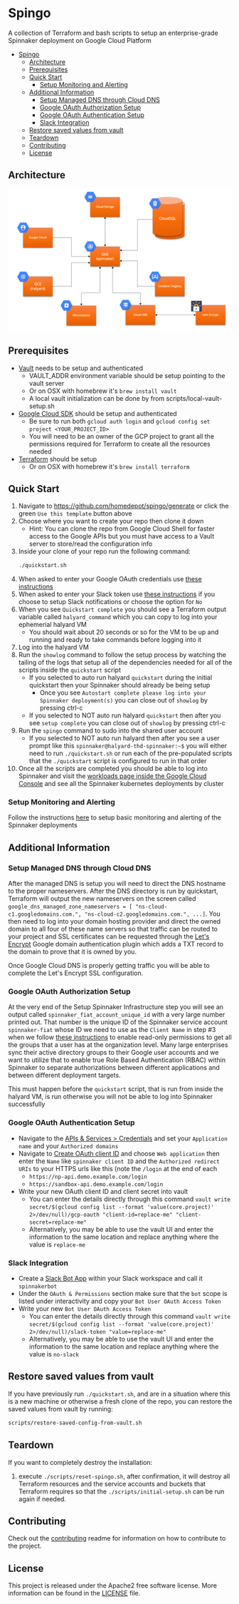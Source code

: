 # Spingo
<a id="markdown-spingo" name="spingo"></a>
A collection of Terraform and bash scripts to setup an enterprise-grade Spinnaker deployment on Google Cloud Platform

<!-- TOC -->

- [Spingo](#spingo)
    - [Architecture](#architecture)
    - [Prerequisites](#prerequisites)
    - [Quick Start](#quick-start)
        - [Setup Monitoring and Alerting](#setup-monitoring-and-alerting)
    - [Additional Information](#additional-information)
        - [Setup Managed DNS through Cloud DNS](#setup-managed-dns-through-cloud-dns)
        - [Google OAuth Authorization Setup](#google-oauth-authorization-setup)
        - [Google OAuth Authentication Setup](#google-oauth-authentication-setup)
        - [Slack Integration](#slack-integration)
    - [Restore saved values from vault](#restore-saved-values-from-vault)
    - [Teardown](#teardown)
    - [Contributing](#contributing)
    - [License](#license)

<!-- /TOC -->

## Architecture
<a id="markdown-architecture" name="architecture"></a>

![diagram](images/spingo-picture.png)

## Prerequisites
<a id="markdown-prerequisites" name="prerequisites"></a>

- [Vault](https://www.vaultproject.io/downloads.html) needs to be setup and authenticated
	- VAULT_ADDR environment variable should be setup pointing to the vault server
	- Or on OSX with homebrew it's `brew install vault`
	- A local vault initialization can be done by from scripts/local-vault-setup.sh
- [Google Cloud SDK](https://cloud.google.com/sdk/install) should be setup and authenticated
	- Be sure to run both `gcloud auth login` and `gcloud config set project <YOUR_PROJECT_ID>`
	- You will need to be an owner of the GCP project to grant all the permissions required for Terraform to create all the resources needed
- [Terraform](https://www.terraform.io/downloads.html) should be setup
	- Or on OSX with homebrew it's `brew install terraform`

## Quick Start
<a id="markdown-quick-start" name="quick-start"></a>

1. Navigate to https://github.com/homedepot/spingo/generate or click the green `Use this template` button above
1. Choose where you want to create your repo then clone it down
    - Hint: You can clone the repo from Google Cloud Shell for faster access to the Google APIs but you must have access to a Vault server to store/read the configuration info
1. Inside your clone of your repo run the following command:
    ```sh
    ./quickstart.sh
    ```
1. When asked to enter your Google OAuth credentials use [these instructions](#google-oauth-authentication-setup)
1. When asked to enter your Slack token use [these instructions](#if-you-are-going-to-use-slack-integration-skip-to-next-section-if-not) if you choose to setup Slack notifications or choose the option for `No`
1. When you see `Quickstart complete` you should see a Terraform output variable called `halyard_command` which you can copy to log into your ephemerial halyard VM
    - You should wait about 20 seconds or so for the VM to be up and running and ready to take commands before logging into it
1. Log into the halyard VM
1. Run the `showlog` command to follow the setup process by watching the tailing of the logs that setup all of the dependencies needed for all of the scripts inside the `quickstart` script
    - If you selected to auto run halyard `quickstart` during the initial quickstart then your Spinnaker should already be being setup
        - Once you see `Autostart complete please log into your Spinnaker deployment(s)` you can close out of `showlog` by pressing ctrl-c
    - If you selected to NOT auto run halyard `quickstart` then after you see `setup complete` you can close out of `showlog` by pressing ctrl-c
1. Run the `spingo` command to sudo into the shared user account
    - If you selected to NOT auto run halyard then after you see a user prompt like this `spinnaker@halyard-thd-spinnaker:~$` you will either need to run `./quickstart.sh` or run each of the pre-populated scripts that the `./quickstart` script is configured to run in that order
1. Once all the scripts are completed you should be able to log into Spinnaker and visit the [workloads page inside the Google Cloud Console](https://console.cloud.google.com/kubernetes/workload) and see all the Spinnaker kubernetes deployments by cluster

### Setup Monitoring and Alerting
<a id="markdown-setup-monitoring-and-alerting" name="setup-monitoring-and-alerting"></a>

Follow the instructions [here](monitoring-alerting) to setup basic monitoring and alerting of the Spinnaker deployments

## Additional Information
<a id="markdown-additional-information" name="additional-information"></a>

### Setup Managed DNS through Cloud DNS
<a id="markdown-setup-managed-dns-through-cloud-dns" name="setup-managed-dns-through-cloud-dns"></a>

After the managed DNS is setup you will need to direct the DNS hostname to the proper nameservers. After the DNS directory is run by quickstart, Terraform will output the new nameservers on the screen called `google_dns_managed_zone_nameservers = [ "ns-cloud-c1.googledomains.com.", "ns-cloud-c2.googledomains.com.", ...]`. You then need to log into your domain hosting provider and direct the owned domain to all four of these name servers so that traffic can be routed to your project and SSL certificates can be requested through the [Let's Encrypt](https://letsencrypt.org/) Google domain authentication plugin which adds a TXT record to the domain to prove that it is owned by you.

Once Google Cloud DNS is properly getting traffic you will be able to complete the Let's Encrypt SSL configuration.

### Google OAuth Authorization Setup
<a id="markdown-google-oauth-authorization-setup" name="google-oauth-authorization-setup"></a>

At the very end of the Setup Spinnaker Infrastructure step you will see an output called `spinnaker_fiat_account_unique_id` with a very large number printed out. That number is the unique ID of the Spinnaker service account `spinnaker-fiat` whose ID we need to use as the `Client Name` in step #3 when we follow [these instructions](https://www.spinnaker.io/setup/security/authorization/google-groups/#service-account-setup) to enable read-only permissions to get all the groups that a user has at the organization level. Many large enterprises sync their active directory groups to their Google user accounts and we want to utilize that to enable true Role Based Authentication (RBAC) within Spinnaker to separate authorizations between different applications and between different deployment targets.

This must happen before the `quickstart` script, that is run from inside the halyard VM, is run otherwise you will not be able to log into Spinnaker successfully

### Google OAuth Authentication Setup
<a id="markdown-google-oauth-authentication-setup" name="google-oauth-authentication-setup"></a>

- Navigate to the [APIs & Services > Credentials](https://console.cloud.google.com/apis/credentials/consent) and set your `Application name` and your `Authorized domains`
- Navigate to [Create OAuth client ID](https://console.cloud.google.com/apis/credentials/oauthclient) and choose `Web application` then enter the `Name` like `spinnaker client ID` and the `Authorized redirect URIs` to your HTTPS urls like this (note the `/login` at the end of each
	- `https://np-api.demo.example.com/login`
	- `https://sandbox-api.demo.example.com/login`
- Write your new OAuth client ID and client secret into vault
	- You can enter the details directly through this command	`vault write secret/$(gcloud config list --format 'value(core.project)' 2>/dev/null)/gcp-oauth "client-id=replace-me" "client-secret=replace-me"`
	- Alternatively, you may be able to use the vault UI and enter the information to the same location and replace anything where the value is `replace-me`

### Slack Integration
<a id="markdown-slack-integration" name="slack-integration"></a>

- Create a [Slack Bot App](https://api.slack.com/apps) within your Slack workspace and call it `spinnakerbot`
- Under the `OAuth & Permissions` section make sure that the `bot` scope is listed under interactivity and copy your `Bot User OAuth Access Token`
- Write your new `Bot User OAuth Access Token`
	- You can enter the details directly through this command	 `vault write secret/$(gcloud config list --format 'value(core.project)' 2>/dev/null)/slack-token "value=replace-me"`
	- Alternatively, you may be able to use the vault UI and enter the information to the same location and replace anything where the value is `no-slack`


## Restore saved values from vault
<a id="markdown-restore-saved-values-from-vault" name="restore-saved-values-from-vault"></a>

If you have previously run `./quickstart.sh`, and are in a situation where this is a new machine or otherwise a fresh clone of the repo, you can restore the saved values from vault by running:

```sh
scripts/restore-saved-config-from-vault.sh
```

## Teardown
<a id="markdown-teardown" name="teardown"></a>

If you want to completely destroy the installation:

1. execute `./scripts/reset-spingo.sh`, after confirmation, it will destroy all Terraform resources and the service accounts and buckets that Terraform requires so that the `./scripts/initial-setup.sh` can be run again if needed.

## Contributing
<a id="markdown-contributing" name="contributing"></a>

Check out the [contributing](CONTRIBUTING.md) readme for information on how to contribute to the project.

## License
<a id="markdown-license" name="license"></a>

This project is released under the Apache2 free software license. More information can be found in the [LICENSE](LICENSE) file.
